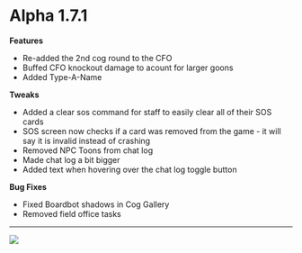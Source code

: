 Alpha 1.7.1
=======
**Features**
- Re-added the 2nd cog round to the CFO
- Buffed CFO knockout damage to acount for larger goons
- Added Type-A-Name

**Tweaks**
- Added a clear sos command for staff to easily clear all of their SOS cards
- SOS screen now checks if a card was removed from the game - it will say it is invalid instead of crashing
- Removed NPC Toons from chat log
- Made chat log a bit bigger
- Added text when hovering over the chat log toggle button

**Bug Fixes**
- Fixed Boardbot shadows in Cog Gallery
- Removed field office tasks

----

![](https://i.imgur.com/erp7VJH.png)
